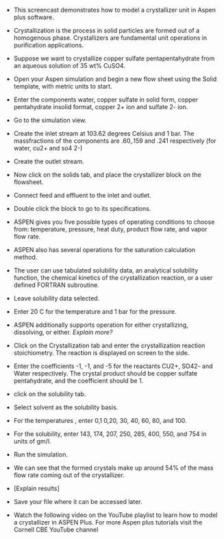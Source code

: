 - This screencast demonstrates how to model a crystallizer unit in Aspen plus software.
- Crystallization is the process in solid particles are formed out of a homogenous phase. Crystallizers are fundamental unit operations
in purification applications.
- Suppose we want to crystallize copper sulfate pentapentahydrate from an aqueous solution of 35 wt% CuSO4.
- Open your Aspen simulation and begin a new flow sheet using the Solid template, with metric units to start.
- Enter the components water, copper sulfate in solid form, copper pentahydrate insolid format, copper 2+ ion and sulfate 2- ion.
- Go to the simulation view.
- Create the inlet stream  at  103.62 degrees  Celsius and 1 bar. The massfractions of the components are .60,.159 and .241 respectively (for water, cu2+ and so4 2-)
  
- Create the outlet stream.
- Now click on the solids tab, and place the crystallizer block on the flowsheet.
- Connect feed and effluent to the inlet and outlet.
- Double click the block to go to its specifications.
- ASPEN gives you five possible types of operating conditions to choose from: temperature, pressure, heat duty, product flow rate, and vapor flow rate.

- ASPEN also has several operations for the saturation calculation method. 
- The user can use tabulated solubility data,  an analytical solubility function,  the chemical kinetics of
the crystallization reaction, or a user defined FORTRAN subroutine.
- Leave solubility data selected.
- Enter 20 C for the temperature and 1 bar for the pressure.

- ASPEN additionally supports operation for either crystallizing, dissolving, or either. *Explain more?*

- Click on the Crystallization tab and enter the crystallization reaction stoichiometry. The reaction is displayed on screen to the side.
- Enter the coefficients -1, -1, and -5 for the reactants CU2+, SO42- and Water respectively. The crystal product should be copper sulfate pentahydrate, and the coefficient should be 1.

- click on the solubility tab.
- Select solvent as the solubility basis.

- For the temperatures , enter 0,1 0,20, 30, 40, 60, 80, and 100.
- For the solubility, enter 143, 174, 207,  250, 285, 400, 550, and 754 in units  of gm/l.

- Run the simulation.
- We can see that the formed crystals make up around 54% of the mass  flow rate  coming out of the crystallizer.
- [Explain results]
- Save your file where it can be accessed later.


- Watch the following video on the YouTube playlist to learn how to model a crystallizer in ASPEN Plus.  For more Aspen plus tutorials visit the Cornell CBE YouTube channel
